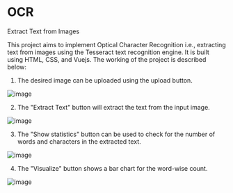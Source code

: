 # OCR
Extract Text from Images

This project aims to implement Optical Character Recognition i.e., extracting text from images using the Tesseract text recognition engine. It is built using HTML, CSS, and Vuejs. The working of the project is described below:
1) The desired image can be uploaded using the upload button.
   
  ![image](https://github.com/Meghna0907/OCR/assets/84454062/7dd2b252-e5bf-4103-8681-7920b3733e7d)
   
2) The "Extract Text" button will extract the text from the input image.

  ![image](https://github.com/Meghna0907/OCR/assets/84454062/06b8c185-2c7a-41ef-9323-084c071fb844)

3) The "Show statistics" button can be used to check for the number of words and characters in the extracted text.

  ![image](https://github.com/Meghna0907/OCR/assets/84454062/0dbb13c9-48e6-4e28-8218-8a967fd214b9)

4) The "Visualize" button shows a bar chart for the word-wise count.

  ![image](https://github.com/Meghna0907/OCR/assets/84454062/10caffb0-d394-4f1d-b9f9-734a9fc5a496)
   
